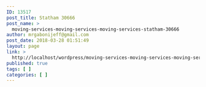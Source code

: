 ```yaml
---
ID: 13517
post_title: Statham 30666
post_name: >
  moving-services-moving-services-moving-services-statham-30666
author: mrgabonijeff@gmail.com
post_date: 2018-03-28 01:51:49
layout: page
link: >
  http://localhost/wordpress/moving-services-moving-services-moving-services-statham-30666/
published: true
tags: [ ]
categories: [ ]
---
```

